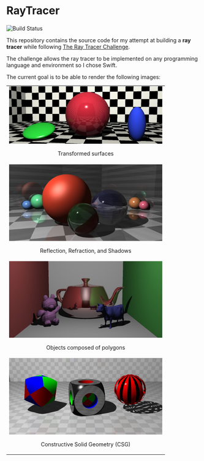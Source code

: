 # RayTracer

<img align="center" src="https://github.com/Angel5215/RayTracer/workflows/ci/badge.svg" alt="Build Status"/>

This repository contains the source code for my attempt at building a **ray tracer** while following [The Ray Tracer Challenge](http://raytracerchallenge.com/).

The challenge allows the ray tracer to be implemented on any programming language and environment so I chose Swift. 

The current goal is to be able to render the following images:

<table>
  <tr align="center">
    <td>
      <img src="resources/img/README/01-transforms.jpg" width="400px"/>
      <p>Transformed surfaces</p>
    </td>
  </tr>
  <tr align="center">
    <td>
      <img src="resources/img/README/02-reflect-refract.jpg" width="400px"/>
      <p>Reflection, Refraction, and Shadows</p>
    </td>
  </tr>
  <tr align="center">
    <td>
      <img src="resources/img/README/03-cornell-box.jpg" width="400px"/>
      <p>Objects composed of polygons</p>
    </td>
  </tr>
  <tr align="center">
    <td>
      <img src="resources/img/README/04-csg-demo.jpg" width="400px"/>
      <p>Constructive Solid Geometry (CSG)</p>
    </td>
  </tr>
</table>